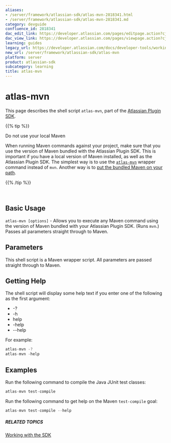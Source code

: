 ```yaml
---
aliases:
- /server/framework/atlassian-sdk/atlas-mvn-2818341.html
- /server/framework/atlassian-sdk/atlas-mvn-2818341.md
category: devguide
confluence_id: 2818341
dac_edit_link: https://developer.atlassian.com/pages/editpage.action?cjm=wozere&pageId=2818341
dac_view_link: https://developer.atlassian.com/pages/viewpage.action?cjm=wozere&pageId=2818341
learning: guides
legacy_url: https://developer.atlassian.com/docs/developer-tools/working-with-the-sdk/command-reference/atlas-mvn
new_url: /server/framework/atlassian-sdk/atlas-mvn
platform: server
product: atlassian-sdk
subcategory: learning
title: atlas-mvn
---
```

# atlas-mvn

This page describes the shell script `atlas-mvn`, part of the [Atlassian Plugin SDK](/server/framework/atlassian-sdk/working-with-the-sdk).

{{% tip %}}

Do not use your local Maven

When running Maven commands against your project, make sure that you use the version of Maven bundled with the Atlassian Plugin SDK. This is important if you have a local version of Maven installed, as well as the Atlassian Plugin SDK. The simplest way is to use the [`atlas-mvn`](https://developer.atlassian.com/display/DOCS/atlas-mvn) wrapper command instead of `mvn`. Another way is to [put the bundled Maven on your path](https://developer.atlassian.com/display/DOCS/Verifying+Your+Maven+Settings).

{{% /tip %}}

 

## Basic Usage

`atlas-mvn [options]` - Allows you to execute any Maven command using the version of Maven bundled with your Atlassian Plugin SDK. (Runs `mvn`.) Passes all parameters straight through to Maven.

## Parameters

This shell script is a Maven wrapper script. All parameters are passed straight through to Maven.

## Getting Help

The shell script will display some help text if you enter one of the following as the first argument:

-   -?
-   -h
-   help
-   -help
-   --help

For example:

``` javascript
atlas-mvn -?
atlas-mvn -help
```

## Examples

Run the following command to compile the Java JUnit test classes:

``` javascript
atlas-mvn test-compile 
```

Run the following command to get help on the Maven `test-compile` goal:

``` javascript
atlas-mvn test-compile --help
```

##### RELATED TOPICS

[Working with the SDK](/server/framework/atlassian-sdk/working-with-the-sdk)

















































































































































































































































































































































































































































































































